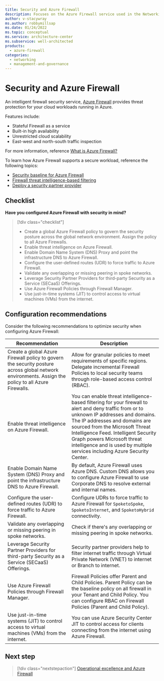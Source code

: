 ```yaml
---
title: Security and Azure Firewall
description: Focuses on the Azure Firewall service used in the Networking solution to provide best-practice and configuration recommendations related to Security.
author: v-stacywray
ms.author: robbymillsap
ms.date: 01/24/2022
ms.topic: conceptual
ms.service: architecture-center
ms.subservice: well-architected
products:
  - azure-firewall
categories:
  - networking
  - management-and-governance
---
```


# Security and Azure Firewall

An intelligent firewall security service, [Azure Firewall](/azure/firewall/) provides threat protection for your cloud workloads running in Azure.

Features include:

- Stateful Firewall as a service
- Built-in high availability
- Unrestricted cloud scalability
- East-west and north-south traffic inspection

For more information, reference [What is Azure Firewall?](/azure/firewall/overview)

To learn how Azure Firewall supports a secure workload, reference the following topics:

- [Security baseline for Azure Firewall](/security/benchmark/azure/baselines/firewall-security-baseline?toc=/azure/firewall/toc.json)
- [Firewall threat intelligence-based filtering](/azure/firewall/threat-intel)
- [Deploy a security partner provider](/azure/firewall-manager/deploy-trusted-security-partner)

## Checklist

**Have you configured Azure Firewall with security in mind?**

> [!div class="checklist"]
> - Create a global Azure Firewall policy to govern the security posture across the global network environment. Assign the policy to all Azure Firewalls.
> - Enable threat intelligence on Azure Firewall.
> - Enable Domain Name System (DNS) Proxy and point the infrastructure DNS to Azure Firewall.
> - Configure the user-defined routes (UDR) to force traffic to Azure Firewall.
> - Validate any overlapping or missing peering in spoke networks.
> - Leverage Security Partner Providers for third-party Security as a Service (SECaaS) Offerings.
> - Use Azure Firewall Policies through Firewall Manager.
> - Use just-in-time systems (JIT) to control access to virtual machines (VMs) from the internet.

## Configuration recommendations

Consider the following recommendations to optimize security when configuring Azure Firewall:

|Recommendation|Description|
|--------------|-----------|
|Create a global Azure Firewall policy to govern the security posture across global network environments. Assign the policy to all Azure Firewalls.|Allow for granular policies to meet requirements of specific regions. Delegate incremental Firewall Policies to local security teams through role-based access control (RBAC).|
|Enable threat intelligence on Azure Firewall.|You can enable threat intelligence-based filtering for your firewall to alert and deny traffic from or to unknown IP addresses and domains. The IP addresses and domains are sourced from the Microsoft Threat Intelligence Feed. Intelligent Security Graph powers Microsoft threat intelligence and is used by multiple services including Azure Security Center.
|Enable Domain Name System (DNS) Proxy and point the infrastructure DNS to Azure Firewall.|By default, Azure Firewall uses Azure DNS. Custom DNS allows you to configure Azure Firewall to use Corporate DNS to resolve external and internal names.|
|Configure the user-defined routes (UDR) to force traffic to Azure Firewall.|Configure UDRs to force traffic to Azure Firewall for `SpoketoSpoke`, `SpoketoInternet`, and `SpoketoHybrid` connectivity.|
|Validate any overlapping or missing peering in spoke networks.|Check if there's any overlapping or missing peering in spoke networks.|
|Leverage Security Partner Providers for third-party Security as a Service (SECaaS) Offerings.|Security partner providers help to filter internet traffic through Virtual Private Network (VNET) to internet or Branch to internet.|
|Use Azure Firewall Policies through Firewall Manager.|Firewall Policies offer Parent and Child Policies. Parent Policy can be the baseline policy on all firewall in your Tenant and Child Policy. You can configure RBAC on Firewall Policies (Parent and Child Policy).|
|Use just-in-time systems (JIT) to control access to virtual machines (VMs) from the internet.|You can use Azure Security Center JIT to control access for clients connecting from the internet using Azure Firewall.|

## Next step

> [!div class="nextstepaction"]
> [Operational excellence and Azure Firewall](operational-excellence.md)